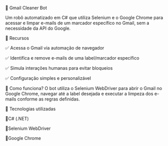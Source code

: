 📨 Gmail Cleaner Bot


Um robô automatizado em C# que utiliza Selenium e o Google Chrome para acessar e limpar e-mails de um marcador específico no Gmail, sem a necessidade da API do Google.

🔹 Recursos

✅ Acessa o Gmail via automação de navegador

✅ Identifica e remove e-mails de uma label/marcador específico

✅ Simula interações humanas para evitar bloqueios

✅ Configuração simples e personalizável

🚀 Como funciona?
O bot utiliza o Selenium WebDriver para abrir o Gmail no Google Chrome, navegar até a label desejada e executar a limpeza dos e-mails conforme as regras definidas.

🔧 Tecnologias utilizadas

🔹C# (.NET)

🔹Selenium WebDriver

🔹Google Chrome
